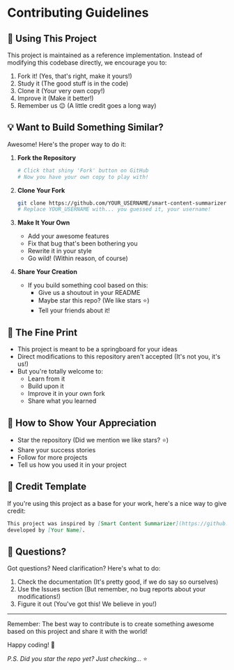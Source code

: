 # Contributing Guidelines

## 🚀 Using This Project

This project is maintained as a reference implementation. Instead of modifying this codebase directly, we encourage you to:

1. Fork it! (Yes, that's right, make it yours!)
2. Study it (The good stuff is in the code)
3. Clone it (Your very own copy!)
4. Improve it (Make it better!)
5. Remember us 😉 (A little credit goes a long way)

## 💡 Want to Build Something Similar?

Awesome! Here's the proper way to do it:

1. **Fork the Repository**
   ```bash
   # Click that shiny 'Fork' button on GitHub
   # Now you have your own copy to play with!
   ```

2. **Clone Your Fork**
   ```bash
   git clone https://github.com/YOUR_USERNAME/smart-content-summarizer.git
   # Replace YOUR_USERNAME with... you guessed it, your username!
   ```

3. **Make It Your Own**
   - Add your awesome features
   - Fix that bug that's been bothering you
   - Rewrite it in your style
   - Go wild! (Within reason, of course)

4. **Share Your Creation**
   - If you build something cool based on this:
     - Give us a shoutout in your README
     - Maybe star this repo? (We like stars ⭐)
     - Tell your friends about it!

## 📝 The Fine Print

- This project is meant to be a springboard for your ideas
- Direct modifications to this repository aren't accepted (It's not you, it's us!)
- But you're totally welcome to:
  - Learn from it
  - Build upon it
  - Improve it in your own fork
  - Share what you learned

## 💖 How to Show Your Appreciation

- Star the repository (Did we mention we like stars? ⭐)
- Share your success stories
- Follow for more projects
- Tell us how you used it in your project

## 📜 Credit Template

If you're using this project as a base for your work, here's a nice way to give credit:

```markdown
This project was inspired by [Smart Content Summarizer](https://github.com/yourusername/smart-content-summarizer) 
developed by [Your Name].
```

## 🤔 Questions?

Got questions? Need clarification? Here's what to do:
1. Check the documentation (It's pretty good, if we do say so ourselves)
2. Use the Issues section (But remember, no bug reports about your modifications!)
3. Figure it out (You've got this! We believe in you!)

---

Remember: The best way to contribute is to create something awesome based on this project and share it with the world! 

Happy coding! 🚀

*P.S. Did you star the repo yet? Just checking...* ⭐

